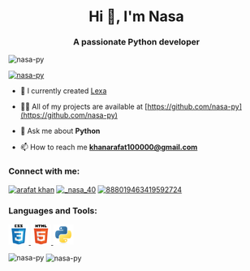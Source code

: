 <h1 align="center">Hi 👋, I'm Nasa</h1>
<h3 align="center">A passionate Python developer</h3>

<p align="left"> <img src="https://komarev.com/ghpvc/?username=nasa-py&label=Profile%20views&color=0e75b6&style=flat" alt="nasa-py" /> </p>

<p align="left"> <a href="https://github.com/ryo-ma/github-profile-trophy"><img src="https://github-profile-trophy.vercel.app/?username=nasa-py" alt="nasa-py" /></a> </p>

- 🔭 I currently created [Lexa](https://github.com/Nasa-py/Lexa)

- 👨‍💻 All of my projects are available at [https://github.com/nasa-py](https://github.com/nasa-py)

- 💬 Ask me about **Python**

- 📫 How to reach me **khanarafat100000@gmail.com**

<h3 align="left">Connect with me:</h3>
<p align="left">
<a href="www.linkedin.com/in/arafat-khan-4b662535b" target="blank"><img align="center" src="https://raw.githubusercontent.com/rahuldkjain/github-profile-readme-generator/master/src/images/icons/Social/linked-in-alt.svg" alt="arafat khan" height="30" width="40" /></a>
<a href="https://instagram.com/_nasa_40" target="blank"><img align="center" src="https://raw.githubusercontent.com/rahuldkjain/github-profile-readme-generator/master/src/images/icons/Social/instagram.svg" alt="_nasa_40" height="30" width="40" /></a>
<a href="https://discord.com/users/888019463419592724" target="blank"><img align="center" src="https://raw.githubusercontent.com/rahuldkjain/github-profile-readme-generator/master/src/images/icons/Social/discord.svg" alt="888019463419592724" height="30" width="40" /></a>
</p>

<h3 align="left">Languages and Tools:</h3>
<p align="left"> <a href="https://www.w3schools.com/css/" target="_blank" rel="noreferrer"> <img src="https://raw.githubusercontent.com/devicons/devicon/master/icons/css3/css3-original-wordmark.svg" alt="css3" width="40" height="40"/> </a> <a href="https://www.w3.org/html/" target="_blank" rel="noreferrer"> <img src="https://raw.githubusercontent.com/devicons/devicon/master/icons/html5/html5-original-wordmark.svg" alt="html5" width="40" height="40"/> </a> <a href="https://www.python.org" target="_blank" rel="noreferrer"> <img src="https://raw.githubusercontent.com/devicons/devicon/master/icons/python/python-original.svg" alt="python" width="40" height="40"/> </a> </p>

<p><img align="left" src="https://github-readme-stats.vercel.app/api/top-langs?username=nasa-py&show_icons=true&locale=en&layout=compact" alt="nasa-py" /></p>

<p>&nbsp;<img align="center" src="https://github-readme-stats.vercel.app/api?username=nasa-py&show_icons=true&locale=en" alt="nasa-py" /></p>
